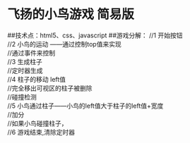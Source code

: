 # 飞扬的小鸟游戏 简易版
   ##技术点：html5、css、javascript
   ##游戏分解：
	//1 开始按钮<br>
	//2 小鸟的运动 ——通过控制top值来实现<br>
	    //通过事件来控制<br>
	//3 生成柱子<br>
	    //定时器生成  <br>
	//4 柱子的移动 left值<br>
	    //完全移出可视区的柱子被删除<br>
	    //碰撞检测<br>
	//5 小鸟通过柱子——小鸟的left值大于柱子的left值+宽度<br>
	    //加分<br>
	    //如果小鸟碰撞柱子，<br>
	//6 游戏结束,清除定时器<br>
